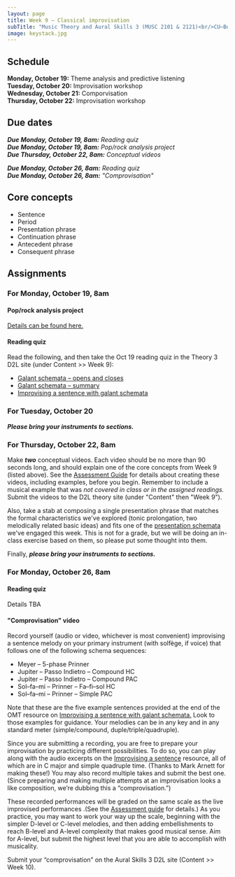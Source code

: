 ```yaml
---
layout: page
title: Week 9 – Classical improvisation
subTitle: "Music Theory and Aural Skills 3 (MUSC 2101 & 2121)<br/>CU–Boulder, Fall 2015<br/>Kris Shaffer, Ph.D. – coordinator"
image: keystack.jpg
---
```


## Schedule

**Monday, October 19:** Theme analysis and predictive listening  
**Tuesday, October 20:** Improvisation workshop  
**Wednesday, October 21:** Comporvisation  
**Thursday, October 22:** Improvisation workshop

## Due dates

***Due Monday, October 19, 8am:*** *Reading quiz*  
***Due Monday, October 19, 8am:*** *Pop/rock analysis project*  
***Due Thursday, October 22, 8am:*** *Conceptual videos*  

***Due Monday, October 26, 8am:*** *Reading quiz*  
***Due Monday, October 26, 8am:*** *"Comprovisation"*  


## Core concepts

- Sentence  
- Period  
- Presentation phrase  
- Continuation phrase  
- Antecedent phrase  
- Consequent phrase  


## Assignments

### For Monday, October 19, 8am

#### Pop/rock analysis project

[Details can be found here.](/popRockProject/)

#### Reading quiz

Read the following, and then take the Oct 19 reading quiz in the Theory 3 D2L site (under Content >> Week 9):

- [Galant schemata – opens and closes](http://openmusictheory.com/schemataOpensAndCloses)  
- [Galant schemata – summary](http://openmusictheory.com/schemataSummary.html)  
- [Improvising a sentence with galant schemata](http://openmusictheory.com/schemata-improv.html)  


### For Tuesday, October 20

***Please bring your instruments to sections.***


### For Thursday, October 22, 8am

Make ***two*** conceptual videos. Each video should be no more than 90 seconds long, and should explain one of the core concepts from Week 9 (listed above). See the [Assessment Guide](/assessments/) for details about creating these videos, including examples, before you begin. Remember to include a musical example that was *not covered in class or in the assigned readings.* Submit the videos to the D2L theory site (under "Content" then "Week 9").

Also, take a stab at composing a single presentation phrase that matches the formal characteristics we've explored (tonic prolongation, two melodically related basic ideas) and fits one of the [presentation schemata](http://openmusictheory.com/schemataOpensAndCloses) we've engaged this week. This is not for a grade, but we will be doing an in-class exercise based on them, so please put some thought into them.

Finally, ***please bring your instruments to sections.***

### For Monday, October 26, 8am

#### Reading quiz

Details TBA

<!--
Read the following, and then take the Oct 26 reading quiz in the Theory 3 D2L site (under Content >> Week 10):

- [Performing a harmonic analysis](http://openmusictheory.com/harmonicAnalysis.html)  
- [Modulation](hhttp://openmusictheory.com/Modulation.html)  
-->

#### "Comprovisation" video

Record yourself (audio or video, whichever is most convenient) improvising a sentence melody on your primary instrument (with solfège, if voice) that follows one of the following schema sequences:

- Meyer – 5-phase Prinner  
- Jupiter – Passo Indietro – Compound HC  
- Jupiter – Passo Indietro – Compound PAC  
- Sol–fa–mi – Prinner – Fa–fi–sol HC  
- Sol–fa–mi – Prinner – Simple PAC  

Note that these are the five example sentences provided at the end of the OMT resource on [Improvising a sentence with galant schemata.](http://openmusictheory.com/schemata-improv.html) Look to those examples for guidance. Your melodies can be in any key and in any standard meter (simple/compound, duple/triple/quadruple).

Since you are submitting a recording, you are free to prepare your improvisation by practicing different possibilities. To do so, you can play along with the audio excerpts on the [Improvising a sentence](http://openmusictheory.com/schemata-improv.html) resource, all of which are in C major and simple quadruple time. (Thanks to Mark Arnett for making these!) You may also record multiple takes and submit the best one. (Since preparing and making multiple attempts at an improvisation looks a like composition, we’re dubbing this a “comprovisation.”)

These recorded performances will be graded on the same scale as the live improvised performances .(See the [Assessment guide](http://theory3.shaffermusic.com/assessments/) for details.) As you practice, you may want to work your way up the scale, beginning with the simpler D-level or C-level melodies, and then adding embellishments to reach B-level and A-level complexity that makes good musical sense. Aim for A-level, but submit the highest level that you are able to accomplish with musicality.

Submit your “comprovisation” on the Aural Skills 3 D2L site (Content >> Week 10).